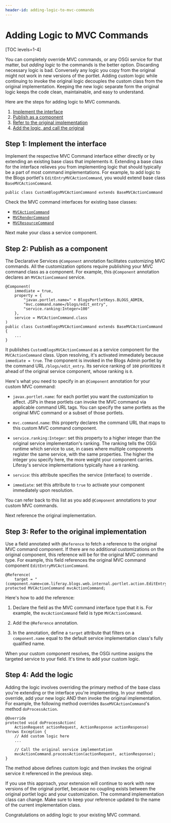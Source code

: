 ```yaml
---
header-id: adding-logic-to-mvc-commands
---
```


# Adding Logic to MVC Commands

[TOC levels=1-4]

You can completely override MVC commands, or any OSGi service for that matter,
but *adding logic* to the commands is the better option. Discarding necessary
logic is bad. Conversely any logic you copy from the original might not work in
new versions of the portlet. Adding custom logic while continuing to invoke
the original logic decouples the custom class from the original implementation.
Keeping the new logic separate form the original logic keeps the code clean,
maintainable, and easy to understand.

Here are the steps for adding logic to MVC commands.

1.  [Implement the interface](#implement-the-interface)
2.  [Publish as a component](#publish-as-a-component)
3.  [Refer to the original implementation](#refer-to-the-original-implementation)
4.  [Add the logic, and call the original](#add-the-logic)

## Step 1: Implement the interface

Implement the respective MVC Command interface either directly or by extending
an existing base class that implements it. Extending a base class for the
interface relieves you from implementing logic that should typically be a part
of most command implementations. For example, to add logic to the Blogs
portlet's `EditEntryMVCActionCommand`, you would extend base class
`BaseMVCActionCommand`.

    public class CustomBlogsMVCActionCommand extends BaseMVCActionCommand

Check the MVC command interfaces for existing base classes:

- [`MVCActionCommand`](@platform-ref@/7.1-latest/javadocs/portal-kernel/com/liferay/portal/kernel/portlet/bridges/mvc/MVCActionCommand.html)
- [`MVCRenderCommand`](@platform-ref@/7.1-latest/javadocs/portal-kernel/com/liferay/portal/kernel/portlet/bridges/mvc/MVCRenderCommand.html)
- [`MVCResourceCommand`](@platform-ref@/7.1-latest/javadocs/portal-kernel/com/liferay/portal/kernel/portlet/bridges/mvc/MVCResourceCommand.html)

Next make your class a service component.

## Step 2: Publish as a component

The Declarative Services `@Component` annotation facilitates customizing MVC
commands. All the customization options require publishing your MVC command
class as a component. For example, this `@Component` annotation declares an
`MVCActionCommand` service. 

    @Component(
        immediate = true,
        property = { 
            "javax.portlet.name=" + BlogsPortletKeys.BLOGS_ADMIN, 
            "mvc.command.name=/blogs/edit_entry",
            "service.ranking:Integer=100" 
        }, 
        service = MVCActionCommand.class
    )
    public class CustomBlogsMVCActionCommand extends BaseMVCActionCommand {
        ...
    } 

It publishes `CustomBlogsMVCActionCommand` as a service component for the
`MVCActionCommand` class. Upon resolving, it's activated immediately because `immediate =
true`. The component is invoked in the Blogs Admin portlet by the command URL
`/blogs/edit_entry`. Its service ranking of `100` prioritizes it ahead of the
original service component, whose ranking is `0`. 

Here's what you need to specify in an `@Component`
annotation for your custom MVC command:

-   `javax.portlet.name`: for each portlet you want the customization to affect.
    JSPs in these portlets can invoke the MVC command via applicable command URL
    tags. You can specify the same portlets as the original MVC command or a
    subset of those portlets. 

-   `mvc.command.name`: this property declares the command URL that maps to this
    custom MVC command component.

-   `service.ranking:Integer`: set this property to a higher integer than the 
    original service implementation's ranking. The ranking tells the OSGi
    runtime which service to use, in cases where multiple components register
    the same service, with the same properties. The higher the integer you
    specify here, the more weight your component carries. Liferay's service
    implementations typically have a `0` ranking. 

-   `service`: this attribute specifies the service (interface) to override .

-   `immediate`: set this attribute to `true` to activate your component 
    immediately  upon resolution.

You can refer back to this list as you add `@Component` annotations to your
custom MVC commands.

Next reference the original implementation. 

## Step 3: Refer to the original implementation

Use a field annotated with `@Reference` to fetch a reference to the original MVC
command component. If there are no additional customizations on the original
component, this reference will be for the original MVC command type. For
example, this field references the original MVC command component
`EditEntryMVCActionCommand`.

    @Reference(
        target = "(component.name=com.liferay.blogs.web.internal.portlet.action.EditEntryMVCActionCommand)")
    protected MVCActionCommand mvcActionCommand;

Here's how to add the reference:

1.  Declare the field as the MVC command interface type that it is. For
    example, the `mvcActionCommand` field is type `MVCActionCommand`. 

2.  Add the `@Reference` annotation. 

3.  In the annotation, define a `target` attribute that filters on
    a `component.name` equal to the default service implementation class's
    fully qualified name. 

When your custom component resolves, the OSGi runtime assigns the targeted
service to your field. It's time to add your custom logic. 

## Step 4: Add the logic

Adding the logic involves overriding the primary method of the base class
you're extending or the interface you're implementing. In your method override,
add your new logic AND then invoke the original implementation. For example,
the following method overrides `BaseMVCActionCommand`'s method
`doProcessAction`.

    @Override
    protected void doProcessAction(
    	ActionRequest actionRequest, ActionResponse actionResponse)
    throws Exception {
        // Add custom logic here 
        ...
        
        // Call the original service implementation 
        mvcActionCommand.processAction(actionRequest, actionResponse);
    }

The method above defines custom logic and then invokes the original service it
referenced in the previous step. 

If you use this approach, your extension will continue to work with new versions
of the original portlet, because no coupling exists between the original portlet
logic and your customization. The command implementation class can change. Make
sure to keep your reference updated to the name of the current implementation
class. 

Congratulations on adding logic to your existing MVC command.
